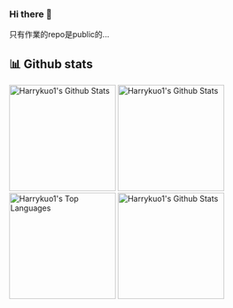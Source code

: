 ### Hi there 👋

<!--
**Harrykuo1/Harrykuo1** is a ✨ _special_ ✨ repository because its `README.md` (this file) appears on your GitHub profile.

Here are some ideas to get you started:

- 🔭 I’m currently working on ...
- 🌱 I’m currently learning ...
- 👯 I’m looking to collaborate on ...
- 🤔 I’m looking for help with ...
- 💬 Ask me about ...
- 📫 How to reach me: ...
- 😄 Pronouns: ...
- ⚡ Fun fact: ...
-->
只有作業的repo是public的...

## 📊 Github stats

<!-- Bassed on: https://github.com/anuraghazra/github-readme-stats -->

<div align="left" >
<img alt="Harrykuo1's Github Stats" src="http://github-profile-summary-cards.vercel.app/api/cards/profile-details?username=harrykuo1&theme=nord_dark" height="192px" />
  <a href="https://github.com/anuraghazra/github-readme-stats">
    <img alt="Harrykuo1's Github Stats" src="https://github-readme-stats.vercel.app/api?username=harrykuo1&theme=radical&bg_color=1F222E&title_color=7cebf5&icon_color=2d7de4&show_icons=true&border_color=7cebf5&border_radius=10" height="192px" /></a>
  <a href="https://github.com/anuraghazra/github-readme-stats"><img alt="Harrykuo1's Top Languages" src="https://github-readme-stats.vercel.app/api/top-langs/?username=Harrykuo1&langs_count=8&layout=compact&theme=radical&bg_color=1F222E&title_color=7cebf5&icon_color=2d7de4&show_icons=true&border_color=7cebf5&border_radius=10" height="192px" /></a>
  <img alt="Harrykuo1's Github Stats" src="http://github-profile-summary-cards.vercel.app/api/cards/productive-time?username=harrykuo1&theme=nord_dark&utcOffset=8" height="192px" />
</div>
</div>
